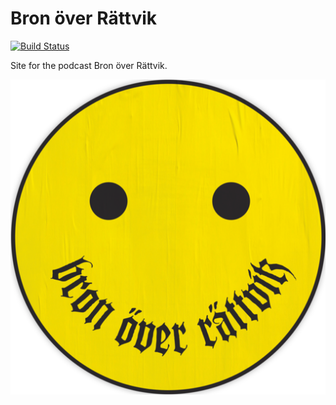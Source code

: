 # Bron över Rättvik
[![Build Status](https://api.travis-ci.org/bronoverrattvik/bronoverrattvik.github.io.svg?branch=master)](https://travis-ci.org/bronoverrattvik/bronoverrattvik.github.io)

Site for the podcast Bron över Rättvik.

<img src="favicons/android-chrome-512x512.png" />
